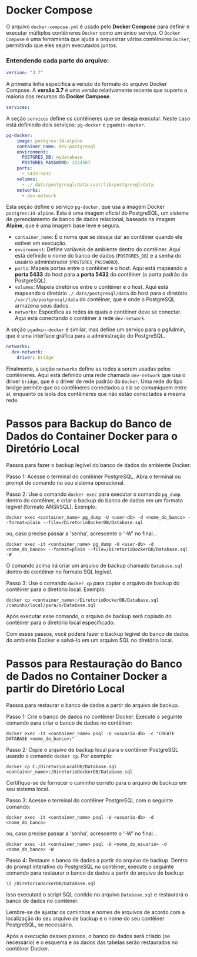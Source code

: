 # Docker Compose

O arquivo `docker-compose.yml` é usado pelo **Docker Compose** para definir e executar múltiplos contêineres `Docker` como um único serviço. O `Docker Compose` é uma ferramenta que ajuda a orquestrar vários contêineres `Docker`, permitindo que eles sejam executados juntos.

### Entendendo cada parte do arquivo:

```yml
version: "3.7"
```

A primeira linha especifica a versão do formato do arquivo Docker Compose. A **versão 3.7** é uma versão relativamente recente que suporta a maioria dos recursos do **Docker Compose**.

```yml
services:
```

A seção `services` define os contêineres que se deseja executar. Neste caso está definindo dois serviços: `pg-docker` e `pgadmin-docker`.

```yml
pg-docker:
    image: postgres:14-alpine
    container_name: dev-postgresql
    environment:
      POSTGRES_DB: mydatabase
      POSTGRES_PASSWORD: 1234567
    ports:
      - 5433:5432
    volumes:
      - ./.data/postgresql/data:/var/lib/postgresql/data
    networks:
      - dev-network
```

Esta seção define o serviço `pg-docker`, que usa a imagem Docker `postgres:14-alpine`. Esta é uma imagem oficial do PostgreSQL, um sistema de gerenciamento de banco de dados relacional, baseada na imagem **Alpine**, que é uma imagem base leve e segura.

- `container_name`: É o nome que se deseja dar ao contêiner quando ele estiver em execução.
- `environment`: Define variáveis de ambiente dentro do contêiner. Aqui está definido o nome do banco de dados (`POSTGRES_DB`) e a senha do usuário administrador (`POSTGRES_PASSWORD`).
- `ports`: Mapeia portas entre o contêiner e o host. Aqui está mapeando a **porta 5433** do host para a **porta 5432** do contêiner (a porta padrão do PostgreSQL).
- `volumes`: Mapeia diretórios entre o contêiner e o host. Aqui está mapeando o diretório `./.data/postgresql/data` do host para o diretório `/var/lib/postgresql/data` do contêiner, que é onde o PostgreSQL armazena seus dados.
- `networks`: Especifica as redes às quais o contêiner deve se conectar. Aqui está conectando o contêiner à rede `dev-network`.

A seção `pgadmin-docker` é similar, mas define um serviço para o pgAdmin, que é uma interface gráfica para a administração do PostgreSQL.

```yml
networks:
  dev-network:
    driver: bridge
```

Finalmente, a seção `networks` define as redes a serem usadas pelos contêineres. Aqui está definido uma rede chamada `dev-network` que usa o driver `bridge`, que é o driver de rede padrão do `Docker`. Uma rede do tipo bridge permite que os contêineres conectados a ela se comuniquem entre si, enquanto os isola dos contêineres que não estão conectados à mesma rede.

# Passos para Backup do Banco de Dados do Container Docker para o Diretório Local

Passos para fazer o backup legível do banco de dados do ambiente Docker:

Passo 1: Acesse o terminal do contêiner PostgreSQL. Abra o terminal ou prompt de comando no seu sistema operacional.

Passo 2: Use o comando `docker exec` para executar o comando `pg_dump` dentro do contêiner, e criar o backup do banco de dados em um formato legível (formato ANSI/SQL). Exemplo:

```shell
docker exec <container_name> pg_dump -U <user-db> -d <nome_do_banco> --format=plain --file=/DiretorioDockerDB/Database.sql
```

ou, caso precise passar a 'senha', acrescente o '-W' no final...

```shell
docker exec -it <container_name> pg_dump -U <user-db> -d <nome_do_banco> --format=plain --file=/DiretorioDockerDB/Database.sql -W

```

O comando acima irá criar um arquivo de backup chamado `Database.sql` dentro do contêiner no formato SQL legível.

Passo 3: Use o comando `docker cp` para copiar o arquivo de backup do contêiner para o diretório local. Exemplo:

```shell
docker cp <container_name>:/DiretorioDockerDB/Database.sql /caminho/local/para/o/Database.sql
```

Após executar esse comando, o arquivo de backup será copiado do contêiner para o diretório local especificado.

Com esses passos, você poderá fazer o backup legível do banco de dados do ambiente Docker e salvá-lo em um arquivo SQL no diretório local.

# Passos para Restauração do Banco de Dados no Container Docker a partir do Diretório Local

Passos para restaurar o banco de dados a partir do arquivo de backup.

Passo 1: Crie o banco de dados no contêiner Docker. Execute o seguinte comando para criar o banco de dados no contêiner:

```shell
docker exec -it <container_name> psql -U <usuario-db> -c "CREATE DATABASE <nome_do_banco>;"
```

Passo 2: Copie o arquivo de backup local para o contêiner PostgreSQL usando o comando `docker cp`. Por exemplo:

```shell
docker cp C:/DiretorioLocalDB/Database.sql <container_name>:/DiretorioDockerDB/Database.sql
```

Certifique-se de fornecer o caminho correto para o arquivo de backup em seu sistema local.

Passo 3: Acesse o terminal do contêiner PostgreSQL com o seguinte comando:

```shell
docker exec -it <container_name> psql -U <usuario-db> -d <nome_do_banco>
```

ou, caso precise passar a 'senha', acrescente o '-W' no final...

```shell
docker exec -it <container_name> psql -U <nome_do_usuario> -d <nome_do_banco> -W

```

Passo 4: Restaure o banco de dados a partir do arquivo de backup. Dentro do prompt interativo do PostgreSQL no contêiner, execute o seguinte comando para restaurar o banco de dados a partir do arquivo de backup:

```shell
\i /DiretorioDockerDB/Database.sql
```

Isso executará o script SQL contido no arquivo `Database.sql` e restaurará o banco de dados no contêiner.

Lembre-se de ajustar os caminhos e nomes de arquivos de acordo com a localização do seu arquivo de backup e o nome do seu contêiner PostgreSQL, se necessário.

Após a execução desses passos, o banco de dados será criado (se necessário) e o esquema e os dados das tabelas serão restaurados no contêiner Docker.